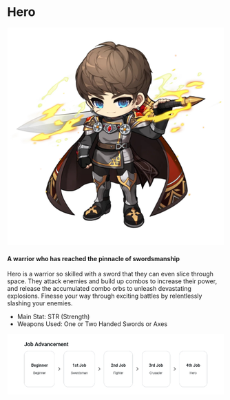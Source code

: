 # Hero

![](images/msn-101/classes-and-jobs/warrior/image_1747236386070_653.png)

#### A warrior who has reached the pinnacle of swordsmanship

Hero is a warrior so skilled with a sword that they can even slice through space. They attack enemies and build up combos to increase their power, and release the accumulated combo orbs to unleash devastating explosions. Finesse your way through exciting battles by relentlessly slashing your enemies.

*   Main Stat: STR (Strength)
*   Weapons Used: One or Two Handed Swords or Axes

![](images/msn-101/classes-and-jobs/warrior/image_1747236386070_177.png)
